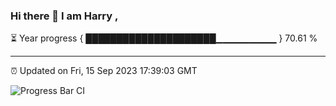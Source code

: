 ### Hi there 👋 I am Harry , 

⏳ Year progress { █████████████████████▁▁▁▁▁▁▁▁▁ } 70.61 %

---

⏰ Updated on Fri, 15 Sep 2023 17:39:03 GMT

![Progress Bar CI](https://github.com/duykhang68/duykhang68/workflows/Progress%20Bar%20CI/badge.svg)
